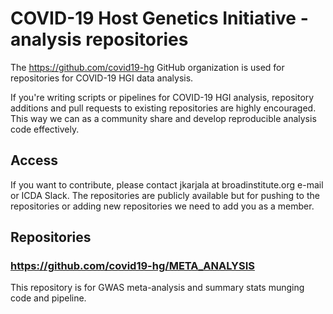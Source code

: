# COVID-19 Host Genetics Initiative - analysis repositories

The https://github.com/covid19-hg GitHub organization is used for repositories for COVID-19 HGI data analysis.

If you're writing scripts or pipelines for COVID-19 HGI analysis, repository additions and pull requests to existing repositories are highly encouraged. This way we can as a community share and develop reproducible analysis code effectively.

## Access

If you want to contribute, please contact jkarjala at broadinstitute.org e-mail or ICDA Slack. The repositories are publicly available but for pushing to the repositories or adding new repositories we need to add you as a member.

## Repositories

### https://github.com/covid19-hg/META_ANALYSIS 

This repository is for GWAS meta-analysis and summary stats munging code and pipeline.


